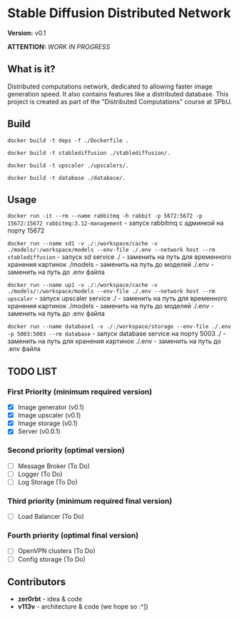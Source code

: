 # Stable Diffusion Distributed Network

**Version:** v0.1

**ATTENTION:** *WORK IN PROGRESS*

## What is it?

Distributed computations network, dedicated to allowing faster image generation speed. It also contains features like a distributed database. This project is created as part of the "Distributed Computations" course at SPbU.

## Build

`docker build -t deps -f ./Dockerfile .`

`docker build -t stablediffusion ./stablediffusion/.`

`docker build -t upscaler ./upscalers/.`

`docker build -t database ./database/.`

## Usage

`docker run -it --rm --name rabbitmq -h rabbit -p 5672:5672 -p 15672:15672 rabbitmq:3.12-management` - запуск rabbitmq с админкой на порту 15672

`docker run --name sd1 -v ./:/workspace/cache -v ./models/:/workspace/models --env-file ./.env --network host --rm stablediffusion` - запуск sd service
./ - заменить на путь для временного хранения картинок
./models - заменить на путь до моделей
./.env - заменить на путь до .env файла

`docker run --name up1 -v ./:/workspace/cache -v ./models/:/workspace/models --env-file ./.env --network host --rm upscaler` - запуск upscaler service
./ - заменить на путь для временного хранения картинок
./models - заменить на путь до моделей
./.env - заменить на путь до .env файла

`docker run --name database1 -v ./:/workspace/storage --env-file ./.env -p 5003:5003 --rm database` - запуск database service на порту 5003
./ - заменить на путь для хранения картинок
./.env - заменить на путь до .env файла

## TODO LIST

### First Priority (minimum required version)

- [x] Image generator (v0.1)
- [x] Image upscaler (v0.1)
- [x] Image storage (v0.1)
- [x] Server (v0.0.1)

### Second priority (optimal version)

- [ ] Message Broker (To Do)
- [ ] Logger (To Do)
- [ ] Log Storage (To Do)

### Third priority (minimum required final version)

- [ ] Load Balancer (To Do)

### Fourth priority (optimal final version)

- [ ] OpenVPN clusters (To Do)
- [ ] Config storage (To Do)

## Contributors

- **zer0rbt** - idea & code
- **v113v** - architecture & code (we hope so :^])
